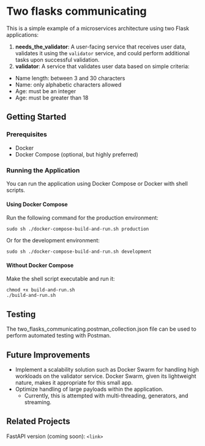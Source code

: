 # Two flasks communicating

This is a simple example of a microservices architecture using two Flask applications:

1. **needs_the_validator**: A user-facing service that receives user data, validates it using the `validator` service, and could perform additional tasks upon successful validation.
2. **validator**: A service that validates user data based on simple criteria:
- Name length: between 3 and 30 characters
- Name: only alphabetic characters allowed
- Age: must be an integer
- Age: must be greater than 18

## Getting Started
### Prerequisites
- Docker
- Docker Compose (optional, but highly preferred)

### Running the Application
You can run the application using Docker Compose or Docker with shell scripts.

#### Using Docker Compose
Run the following command for the production environment:

    sudo sh ./docker-compose-build-and-run.sh production

Or for the development environment:

    sudo sh ./docker-compose-build-and-run.sh development

#### Without Docker Compose
Make the shell script executable and run it:

    chmod +x build-and-run.sh
    ./build-and-run.sh

## Testing
The two_flasks_communicating.postman_collection.json file can be used to perform automated testing with Postman.

## Future Improvements

- Implement a scalability solution such as Docker Swarm for handling high workloads on the validator service. Docker Swarm, given its lightweight nature, makes it appropriate for this small app.
- Optimize handling of large payloads within the application.
    - Currently, this is attempted with multi-threading, generators, and streaming.

## Related Projects
FastAPI version (coming soon): `<link>`
